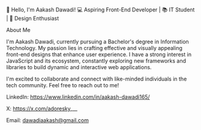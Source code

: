 👋 Hello, I'm Aakash Dawadi!
💻 Aspiring Front-End Developer | 📚 IT Student | 🎨 Design Enthusiast

About Me

I'm Aakash Dawadi, currently pursuing a Bachelor's degree in Information Technology. My passion lies in crafting effective and visually appealing front-end designs that enhance user experience. I have a strong interest in JavaScript and its ecosystem, constantly exploring new frameworks and libraries to build dynamic and interactive web applications.


I'm excited to collaborate and connect with like-minded individuals in the tech community. Feel free to reach out to me!

LinkedIn: https://www.linkedin.com/in/aakash-dawadi165/

X: https://x.com/adoresky___

Email: dawadiaakash@gmail.com








